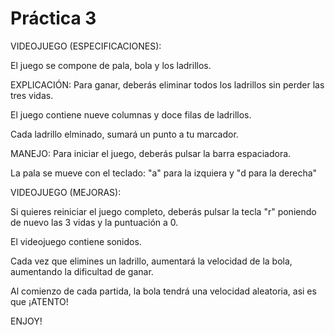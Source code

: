  # Práctica 3
VIDEOJUEGO (ESPECIFICACIONES):

El juego se compone de pala, bola y los ladrillos.

EXPLICACIÓN:
Para ganar, deberás eliminar todos los ladrillos sin perder las tres vidas.

El juego contiene nueve columnas y doce filas de ladrillos.

Cada ladrillo elminado, sumará un punto a tu marcador.

MANEJO:
Para iniciar el juego, deberás pulsar la barra espaciadora.

La pala se mueve con el teclado: "a" para la izquiera y "d para la derecha"


VIDEOJUEGO (MEJORAS):

Si quieres reiniciar el juego completo, deberás pulsar la tecla "r" poniendo de nuevo las 3 vidas y la puntuación a 0.

El videojuego contiene sonidos.

Cada vez que elimines un ladrillo, aumentará la velocidad de la bola, aumentando la dificultad de ganar.

Al comienzo de cada partida, la bola tendrá una velocidad aleatoria, asi es que ¡ATENTO!

ENJOY!
